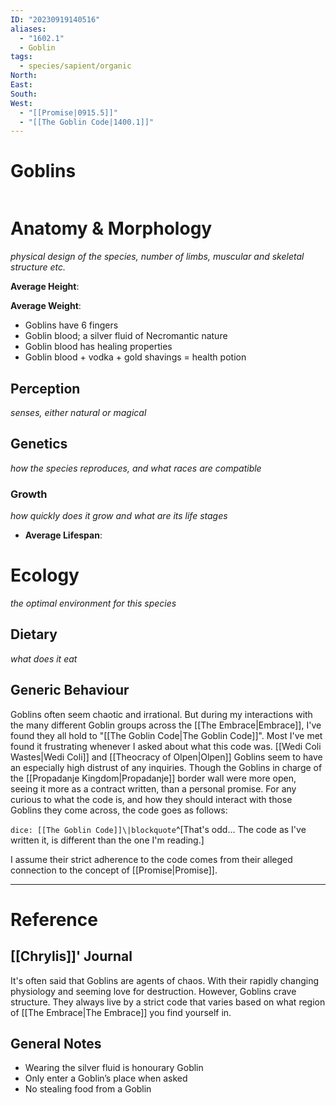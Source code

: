 ```yaml
---
ID: "20230919140516"
aliases:
  - "1602.1"
  - Goblin
tags:
  - species/sapient/organic
North: 
East: 
South: 
West:
  - "[[Promise|0915.5]]"
  - "[[The Goblin Code|1400.1]]"
---
```

# Goblins

```toc
```

# Anatomy & Morphology

*physical design of the species, number of limbs, muscular and skeletal structure etc.*

**Average Height**:

**Average Weight**:

- Goblins have 6 fingers
- Goblin blood; a silver fluid of Necromantic nature
- Goblin blood has healing properties
- Goblin blood + vodka + gold shavings = health potion

## Perception

*senses, either natural or magical*

## Genetics

*how the species reproduces, and what races are compatible*

### Growth

*how quickly does it grow and what are its life stages*

- **Average Lifespan**:

# Ecology

*the optimal environment for this species*

## Dietary

*what does it eat*

## Generic Behaviour

Goblins often seem chaotic and irrational. But during my interactions with the many different Goblin groups across the [[The Embrace|Embrace]], I've found they all hold to "[[The Goblin Code|The Goblin Code]]". Most I've met found it frustrating whenever I asked about what this code was. [[Wedi Coli Wastes|Wedi Coli]] and [[Theocracy of Olpen|Olpen]] Goblins seem to have an especially high distrust of any inquiries. Though the Goblins in charge of the [[Propadanje Kingdom|Propadanje]] border wall were more open, seeing it more as a contract written, than a personal promise. For any curious to what the code is, and how they should interact with those Goblins they come across, the code goes as follows:

`dice: [[The Goblin Code]]\|blockquote`^[That's odd... The code as I've written it, is different than the one I'm reading.]

I assume their strict adherence to the code comes from their alleged connection to the concept of [[Promise|Promise]].

---

# Reference

## [[Chrylis]]' Journal

It's often said that Goblins are agents of chaos. With their rapidly changing physiology and seeming love for destruction. However, Goblins crave structure. They always live by a strict code that varies based on what region of [[The Embrace|The Embrace]] you find yourself in.

## General Notes

- Wearing the silver fluid is honourary Goblin
- Only enter a Goblin’s place when asked
- No stealing food from a Goblin
